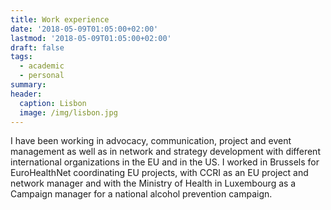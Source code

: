 ```yaml
---
title: Work experience
date: '2018-05-09T01:05:00+02:00'
lastmod: '2018-05-09T01:05:00+02:00'
draft: false
tags:
  - academic
  - personal
summary: 
header:
  caption: Lisbon
  image: /img/lisbon.jpg
---
```


I have been working in advocacy, communication, project and event management as well as in network and strategy development with different international organizations in the EU and in the US. I worked in Brussels for EuroHealthNet coordinating EU projects, with CCRI as an EU project and network manager and with the Ministry of Health in Luxembourg as a Campaign manager for a national alcohol prevention campaign. 
